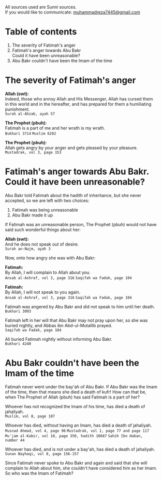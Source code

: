 All sources used are Sunni sources. \
If you would like to communicate: muhammadreza7445@gmail.com

# Table of contents
1. The severity of Fatimah's anger
2. Fatimah's anger towards Abu Bakr \
   Could it have been unreasonable?
3. Abu Bakr couldn't have been the Imam of the time

# The severity of Fatimah's anger

**Allah (swt):** \
Indeed, those who annoy Allah and His Messenger, Allah has cursed them in this world and in the hereafter, and has prepared for them a humiliating punishment. \
`Surah al-Ahzab, ayah 57`

**The Prophet (pbuh):** \
Fatimah is a part of me and her wrath is my wrath. \
`Bukhari 3714` `Muslim 6202`

**The Prophet (pbuh):** \
Allah gets angry by your anger and gets pleased by your pleasure. \
`Mustadrak, vol 3, page 153`

# Fatimah's anger towards Abu Bakr. Could it have been unreasonable?

Abu Bakr told Fatimah about the hadith of inheritance, but she never accepted, so we are left with two choices:
1. Fatimah was being unreasonable
2. Abu Bakr made it up

If Fatimah was an unreasonable person, The Prophet (pbuh) would not have said such wonderful things about her:

**Allah (swt):** \
And he does not speak out of desire. \
`Surah an-Najm, ayah 3`

Now, onto how angry she was with Abu Bakr:

**Fatimah:** \
By Allah, I will complain to Allah about you. \
`Ansab al-Ashraf, vol 3, page 316` `Saqifah wa Fadak, page 104`

**Fatimah:** \
By Allah, I will not speak to you again. \
`Ansab al-Ashraf, vol 3, page 316` `Saqifah wa Fadak, page 104`

Fatimah was angered by Abu Bakr and did not speak to him until her death. \
`Bukhari 3093`

Fatimah left in her will that Abu Bakr may not pray upon her, so she was buried nightly, and Abbas ibn Abd-ul-Mutallib prayed. \
`Saqifah wa Fadak, page 104`

Ali buried Fatimah nightly without informing Abu Bakr. \
`Bukhari 4240`

# Abu Bakr couldn't have been the Imam of the time

Fatimah never went under the bay'ah of Abu Bakr. If Abu Bakr was the Imam of the time, then that means she died a death of kufr! How can that be, when The Prophet of Allah (pbuh) has said Fatimah is a part of her?

Whoever has not recognized the Imam of his time, has died a death of jahaliyah. \
`Muslim, vol 8, page 107`

Whoever has died, without having an Imam, has died a death of jahaliyah. \
`Musnad Ahmad, vol 4, page 96` `Mustadrak, vol 1, page 77 and page 117` `Mu'jam al-Kabir, vol 10, page 350, hadith 10687` `Sahih Ibn Haban, number 44`

Whoever has died, and is not under a bay'ah, has died a death of jahaliyah. \
`Sunan Bayhaqi, vol 8, page 156-157`

Since Fatimah never spoke to Abu Bakr and again and said that she will complain to Allah about him, she couldn't have considered him as her Imam. So who was the Imam of Fatimah?
